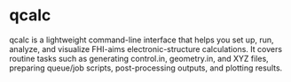 # qcalc
qcalc is a lightweight command-line interface that helps you set up, run, analyze, and visualize FHI-aims electronic-structure calculations. It covers routine tasks such as generating control.in, geometry.in, and XYZ files, preparing queue/job scripts, post-processing outputs, and plotting results.
